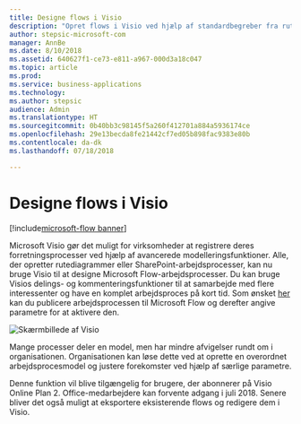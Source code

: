 ```yaml
---
title: Designe flows i Visio
description: "Opret flows i Visio ved hjælp af standardbegreber fra rutediagrammer, og eksportér dine flows til Visio, hvor du nemt kan visualisere dem."
author: stepsic-microsoft-com
manager: AnnBe
ms.date: 8/10/2018
ms.assetid: 640627f1-ce73-e811-a967-000d3a18c047
ms.topic: article
ms.prod: 
ms.service: business-applications
ms.technology: 
ms.author: stepsic
audience: Admin
ms.translationtype: HT
ms.sourcegitcommit: 0b40bb3c98145f5a260f412701a884a5936174ce
ms.openlocfilehash: 29e13becda8fe21442cf7ed05b898fac9383e80b
ms.contentlocale: da-dk
ms.lasthandoff: 07/18/2018

---
```

# <a name="design-flows-in-visio"></a>Designe flows i Visio

[!include[microsoft-flow banner](../includes/microsoft-flow.md)]




Microsoft Visio gør det muligt for virksomheder at registrere deres forretningsprocesser ved hjælp af avancerede modelleringsfunktioner. Alle, der opretter rutediagrammer eller SharePoint-arbejdsprocesser, kan nu bruge Visio til at designe Microsoft Flow-arbejdsprocesser. Du kan bruge Visios delings- og kommenteringsfunktioner til at samarbejde med flere interessenter og have en komplet arbejdsproces på kort tid. Som ønsket [her](https://powerusers.microsoft.com/t5/Flow-Ideas/Interactively-Build-Microsoft-WORKFlows-visually-in-Visio-Two/idi-p/54269) kan du publicere arbejdsprocessen til Microsoft Flow og derefter angive parametre for at aktivere den.

![Skærmbillede af Visio](media/visio_01.png)

Mange processer deler en model, men har mindre afvigelser rundt om i organisationen. Organisationen kan løse dette ved at oprette en overordnet arbejdsprocesmodel og justere forekomster ved hjælp af særlige parametre.

Denne funktion vil blive tilgængelig for brugere, der abonnerer på Visio Online Plan 2. Office-medarbejdere kan forvente adgang i juli 2018. Senere bliver det også muligt at eksportere eksisterende flows og redigere dem i Visio.


